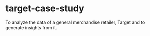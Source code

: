 # target-case-study
To analyze the data of a general merchandise retailer, Target and to generate insights from it.
